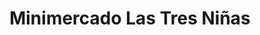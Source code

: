 ---
title: "Minimercado Las Tres Niñas"
url: /posadas/minimercado-las-tres-ninas/
shop: comodidad
---